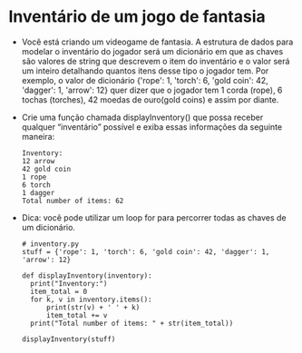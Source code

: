 # Inventário de um jogo de fantasia

+ Você está criando um videogame de fantasia. A estrutura de dados para modelar o inventário do jogador será um dicionário em que as chaves são valores de string que descrevem o item do inventário e o valor será um inteiro detalhando quantos itens desse tipo o jogador tem. Por exemplo, o valor de dicionário {'rope': 1, 'torch': 6, 'gold coin': 42, 'dagger': 1, 'arrow': 12} quer dizer que o jogador tem 1 corda (rope), 6 tochas (torches), 42 moedas de ouro(gold coins) e assim por diante.

+ Crie uma função chamada displayInventory() que possa receber qualquer “inventário” possível e exiba essas informações da seguinte maneira:
  ```invetario
  Inventory:
  12 arrow
  42 gold coin
  1 rope
  6 torch
  1 dagger
  Total number of items: 62
  ```
+ Dica: você pode utilizar um loop for para percorrer todas as chaves de um dicionário.
  ```inventario2
  # inventory.py
  stuff = {'rope': 1, 'torch': 6, 'gold coin': 42, 'dagger': 1, 'arrow': 12}

  def displayInventory(inventory):
  	print("Inventory:")
  	item_total = 0
  	for k, v in inventory.items():
  		print(str(v) + ' ' + k)
  		item_total += v
  	print("Total number of items: " + str(item_total))
  
  displayInventory(stuff)
  ```
